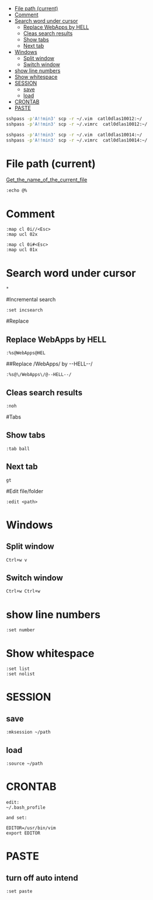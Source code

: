 * [File path (current)](#file-path-current)                             
* [Comment](#comment)                                                   
* [Search word under cursor](#search-word-under-cursor)                 
  * [Replace  WebApps by HELL](#replace--webapps-by-hell)               
  * [Cleas search results](#cleas-search-results)                       
  * [Show tabs](#show-tabs)                                             
  * [Next tab](#next-tab)                                               
* [Windows](#windows)                                                   
  * [Split window](#split-window)                                       
  * [Switch window](#switch-window)                                     
* [show line numbers](#show-line-numbers)                               
* [Show whitespace](#show-whitespace)                                   
* [SESSION](#session)                                                   
  * [save](#save)                                                       
  * [load](#load)               
* [CRONTAB](#crontab)
* [PASTE](#paste)

```sh
sshpass -p'A!!min3' scp -r ~/.vim  catl0dlas10012:~/
sshpass -p'A!!min3' scp -r ~/.vimrc  catl0dlas10012:~/

sshpass -p'A!!min3' scp -r ~/.vim  catl0dlas10014:~/
sshpass -p'A!!min3' scp -r ~/.vimrc  catl0dlas10014:~/
```
# File path (current)

[Get_the_name_of_the_current_file](http://vim.wikia.com/wiki/Get_the_name_of_the_current_file)

```
:echo @% 
```

# Comment 
```
:map cl 0i//<Esc>
:map ucl 02x

:map cl 0i#<Esc>
:map ucl 01x
```
# Search word under cursor
```
*
```
#Incremental search
```
:set incsearch
```
#Replace 
## Replace  WebApps by HELL
```
:%s@WebApps@HEL
```
##Replace /WebApps/ by --HELL--/
```
:%s@\/WebApps\/@--HELL--/
```
## Cleas search results
```
:noh
```
#Tabs

## Show tabs
```
:tab ball
```
## Next tab
```
gt
```
#Edit file/folder
```
:edit <path>
```
# Windows

## Split window
```
Ctrl+w v
```
## Switch window
```
Ctrl+w Ctrl+w
```
# show line numbers
```
:set number
```
# Show whitespace
```
:set list
:set nolist
```
# SESSION
## save
```
:mksession ~/path
```

## load 
```
:source ~/path
```
# CRONTAB
```
edit:
~/.bash_profile

and set:

EDITOR=/usr/bin/vim
export EDITOR
```

# PASTE
## turn off auto intend
```
:set paste
```

